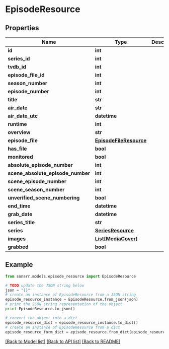 # EpisodeResource


## Properties
Name | Type | Description | Notes
------------ | ------------- | ------------- | -------------
**id** | **int** |  | [optional] 
**series_id** | **int** |  | [optional] 
**tvdb_id** | **int** |  | [optional] 
**episode_file_id** | **int** |  | [optional] 
**season_number** | **int** |  | [optional] 
**episode_number** | **int** |  | [optional] 
**title** | **str** |  | [optional] 
**air_date** | **str** |  | [optional] 
**air_date_utc** | **datetime** |  | [optional] 
**runtime** | **int** |  | [optional] 
**overview** | **str** |  | [optional] 
**episode_file** | [**EpisodeFileResource**](EpisodeFileResource.md) |  | [optional] 
**has_file** | **bool** |  | [optional] 
**monitored** | **bool** |  | [optional] 
**absolute_episode_number** | **int** |  | [optional] 
**scene_absolute_episode_number** | **int** |  | [optional] 
**scene_episode_number** | **int** |  | [optional] 
**scene_season_number** | **int** |  | [optional] 
**unverified_scene_numbering** | **bool** |  | [optional] 
**end_time** | **datetime** |  | [optional] 
**grab_date** | **datetime** |  | [optional] 
**series_title** | **str** |  | [optional] 
**series** | [**SeriesResource**](SeriesResource.md) |  | [optional] 
**images** | [**List[MediaCover]**](MediaCover.md) |  | [optional] 
**grabbed** | **bool** |  | [optional] 

## Example

```python
from sonarr.models.episode_resource import EpisodeResource

# TODO update the JSON string below
json = "{}"
# create an instance of EpisodeResource from a JSON string
episode_resource_instance = EpisodeResource.from_json(json)
# print the JSON string representation of the object
print EpisodeResource.to_json()

# convert the object into a dict
episode_resource_dict = episode_resource_instance.to_dict()
# create an instance of EpisodeResource from a dict
episode_resource_form_dict = episode_resource.from_dict(episode_resource_dict)
```
[[Back to Model list]](../README.md#documentation-for-models) [[Back to API list]](../README.md#documentation-for-api-endpoints) [[Back to README]](../README.md)


